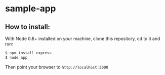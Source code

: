 
# sample-app

## How to install:

With Node 0.8+ installed on your machine, clone this repository,
cd to it and run:

```bash
$ npm install express
$ node app
```

Then point your browser to `http://localhost:3000`
